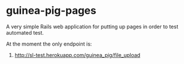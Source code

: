 guinea-pig-pages
================

A very simple Rails web application for putting up pages in order to test automated test.

At the moment the only endpoint is:
1. http://sl-test.herokuapp.com/guinea_pig/file_upload
